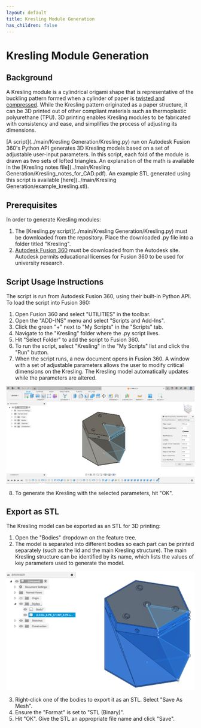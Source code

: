 ```yaml
---
layout: default
title: Kresling Module Generation
has_children: false
---
```

# Kresling Module Generation

## Background
A Kresling module is a cylindrical origami shape that is representative of the buckling pattern formed when a cylinder of paper is [twisted and compressed](https://www.researchgate.net/publication/346643969_The_Fifth_Fold_Complex_Symmetries_in_Kresling-origami_Patterns). While the Kresling pattern originated as a paper structure, it can be 3D printed out of other compliant materials such as thermoplastic polyurethane (TPU). 3D printing enables Kresling modules to be fabricated with consistency and ease, and simplifies the process of adjusting its dimensions. 

[A script](../main/Kresling Generation/Kresling.py) run on Autodesk Fusion 360's Python API generates 3D Kresling models based on a set of adjustable user-input parameters. In this script, each fold of the module is drawn as two sets of lofted triangles. An explanation of the math is available in the [Kresling notes file](../main/Kresling Generation/Kresling_notes_for_CAD.pdf). An example STL generated using this script is available [here](../main/Kresling Generation/example_kresling.stl). 

## Prerequisites

In order to generate Kresling modules:

1. The [Kresling.py script](../main/Kresling Generation/Kresling.py) must be downloaded from the repository. Place the downloaded .py file into a folder titled "Kresling".
2. [Autodesk Fusion 360](https://www.autodesk.com/products/fusion-360/education) must be downloaded from the Autodesk site. Autodesk permits educational licenses for Fusion 360 to be used for university research.

## Script Usage Instructions

The script is run from Autodesk Fusion 360, using their built-in Python API. To load the script into Fusion 360:

1. Open Fusion 360 and select "UTILITIES" in the toolbar. 
2. Open the "ADD-INS" menu and select "Scripts and Add-Ins". 
3. Click the green "+" next to "My Scripts" in the "Scripts" tab. 
4. Navigate to the "Kresling" folder where the .py script lives.
5. Hit "Select Folder" to add the script to Fusion 360.
6. To run the script, select "Kresling" in the "My Scripts" list and click the "Run" button.
7. When the script runs, a new document opens in Fusion 360. A window with a set of adjustable parameters allows the user to modify critical dimensions on the Kresling. The Kresling model automatically updates while the parameters are altered.

![Input parameters can be adjusted and the resulting Kresling can be previewed.](images\script_parameters.png)

8. To generate the Kresling with the selected parameters, hit "OK".

## Export as STL

The Kresling model can be exported as an STL for 3D printing:

1. Open the "Bodies" dropdown on the feature tree.
2. The model is separated into different bodies so each part can be printed separately (such as the lid and the main Kresling structure). The main Kresling structure can be identified by its name, which lists the values of key parameters used to generate the model.

![The main body of the Kresling is named after the parameters used in its generation.](images\export_kresling_as_stl.png)

3. Right-click one of the bodies to export it as an STL. Select "Save As Mesh".
4. Ensure the "Format" is set to "STL (Binary)".
5. Hit "OK". Give the STL an appropriate file name and click "Save".